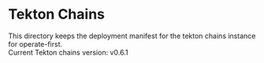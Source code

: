 # Tekton Chains

This directory keeps the deployment manifest for the tekton chains instance for operate-first.<br>
Current Tekton chains version: v0.6.1
